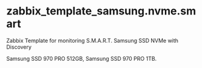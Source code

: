 # zabbix_template_samsung.nvme.smart
Zabbix Template for monitoring S.M.A.R.T. Samsung SSD NVMe with Discovery

Samsung SSD 970 PRO 512GB, Samsung SSD 970 PRO 1TB.
